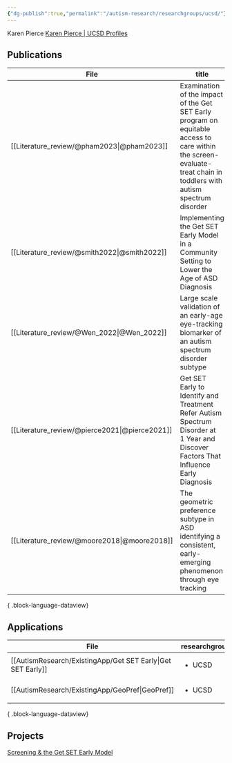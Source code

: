 ```yaml
---
{"dg-publish":true,"permalink":"/autism-research/researchgroups/ucsd/"}
---
```



Karen Pierce 
[Karen Pierce | UCSD Profiles](https://profiles.ucsd.edu/karen.pierce)

## Publications

| File                                              | title                                                                                                                                                               | published | journal                                            | Paper_type     | DOI                                                                                                     |
| ------------------------------------------------- | ------------------------------------------------------------------------------------------------------------------------------------------------------------------- | --------- | -------------------------------------------------- | -------------- | ------------------------------------------------------------------------------------------------------- |
| [[Literature_review/@pham2023\|@pham2023]]     | Examination of the impact of the Get SET Early program on equitable access to care within the screen-evaluate-treat chain in toddlers with autism spectrum disorder | 2023      | Autism                                             | journalArticle | <ul><li>https://www.doi.org/10.1177/13623613221147416</li><li>10.1177/13623613221147416</li></ul>       |
| [[Literature_review/@smith2022\|@smith2022]]   | Implementing the Get SET Early Model in a Community Setting to Lower the Age of ASD Diagnosis                                                                       | 2022      | Journal of developmental and behavioral pediatrics | journalArticle | <ul><li>https://www.doi.org/10.1097/dbp.0000000000001130</li><li>10.1097/dbp.0000000000001130</li></ul> |
| [[Literature_review/@Wen_2022\|@Wen_2022]]     | Large scale validation of an early-age eye-tracking biomarker of an autism spectrum disorder subtype                                                                | 2022      | Scientific Reports                                 | \-             | https://www.doi.org/10.1038/s41598-022-08102-6                                                          |
| [[Literature_review/@pierce2021\|@pierce2021]] | Get SET Early to Identify and Treatment Refer Autism Spectrum Disorder at 1 Year and Discover Factors That Influence Early Diagnosis                                | 2021      | The Journal of Pediatrics                          | journalArticle | <ul><li>https://www.doi.org/10.1016/j.jpeds.2021.04.041</li><li>10.1016/j.jpeds.2021.04.041</li></ul>   |
| [[Literature_review/@moore2018\|@moore2018]]   | The geometric preference subtype in ASD identifying a consistent, early-emerging phenomenon through eye tracking                                                    | 2018      | Molecular Autism                                   | journalArticle | <ul><li>https://www.doi.org/10.1186/s13229-018-0202-z</li><li>10.1186/s13229-018-0202-z</li></ul>       |

{ .block-language-dataview}


## Applications

| File                                                           | researchgroup          |
| -------------------------------------------------------------- | ---------------------- |
| [[AutismResearch/ExistingApp/Get SET Early\|Get SET Early]] | <ul><li>UCSD</li></ul> |
| [[AutismResearch/ExistingApp/GeoPref\|GeoPref]]             | <ul><li>UCSD</li></ul> |

{ .block-language-dataview}


## Projects

[Screening & the Get SET Early Model](https://neurosciences.ucsd.edu/centers-programs/autism/early/screening.html)